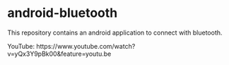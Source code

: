 # android-bluetooth
<p>This repository contains an android application to connect with bluetooth.</p>
<p>YouTube: https://www.youtube.com/watch?v=yQx3Y9pBk00&feature=youtu.be</p>
